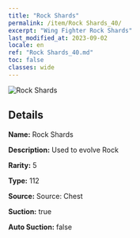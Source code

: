 ```yaml
---
title: "Rock Shards"
permalink: /item/Rock Shards_40/
excerpt: "Wing Fighter Rock Shards"
last_modified_at: 2023-09-02
locale: en
ref: "Rock Shards_40.md"
toc: false
classes: wide
---
```



 ![Rock Shards](/images/item/Rock_Shards_p.png)



## Details

 **Name:** Rock Shards 

 **Description:** Used to evolve Rock

 **Rarity:** 5 

 **Type:** 112 

 **Source:** Source: Chest 

 **Suction:** true 

 **Auto Suction:** false 


